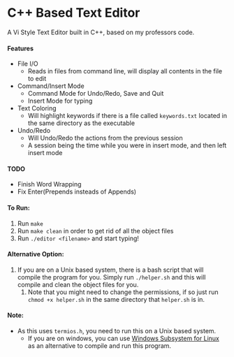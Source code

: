 # C++ Based Text Editor
A Vi Style Text Editor built in C++, based on my professors code.

#### Features
- File I/O
  - Reads in files from command line, will display all contents in the file to edit
- Command/Insert Mode
  - Command Mode for Undo/Redo, Save and Quit
  - Insert Mode for typing
- Text Coloring
  - Will highlight keywords if there is a file called `keywords.txt` located in the same directory as the executable
- Undo/Redo
  - Will Undo/Redo the actions from the previous session
  - A session being the time while you were in insert mode, and then left insert mode

#### TODO
- Finish Word Wrapping
- Fix Enter(Prepends insteads of Appends)

#### To Run:

1) Run `make`
2) Run `make clean` in order to get rid of all the object files
3) Run `./editor <filename>` and start typing!

#### Alternative Option:
1) If you are on a Unix based system, there is a bash script that will compile the program for you. Simply run `./helper.sh` and this will compile and clean the object files for you.
   1) Note that you might need to change the permissions, if so just run `chmod +x helper.sh` in the same directory that `helper.sh` is in.


#### Note:
- As this uses `termios.h`, you need to run this on a Unix based system.
  - If you are on windows, you can use [Windows Subsystem for Linux](https://learn.microsoft.com/en-us/windows/wsl/install) as an alternative to compile and run this program.
